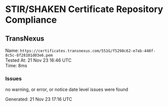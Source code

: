 # STIR/SHAKEN Certificate Repository Compliance

## TransNexus

Name: `https://certificates.transnexus.com/551G/f5298c62-e7ab-448f-8c5c-8f28101d03e6.pem`\
Tested At: 21 Nov 23 16:46 UTC\
Time: 8ms

### Issues

no warning, or error, or notice date level issues were found

Generated: 21 Nov 23 17:16 UTC